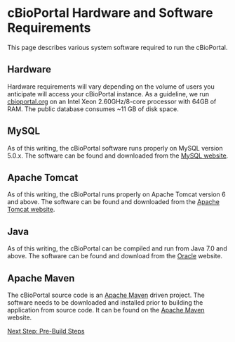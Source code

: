 # cBioPortal Hardware and Software Requirements

This page describes various system software required to run the cBioPortal.

## Hardware

Hardware requirements will vary depending on the volume of users you anticipate will access your cBioPortal instance.  As a guideline, we run [cbioportal.org](http://www.cbioportal.org) on an Intel Xeon 2.60GHz/8-core processor with 64GB of RAM.  The public database consumes ~11 GB of disk space.

## MySQL

As of this writing, the cBioPortal software runs properly on MySQL version 5.0.x.  The software can be found and downloaded from the [MySQL website](http://www.mysql.com/).

## Apache Tomcat

As of this writing, the cBioPortal runs properly on Apache Tomcat version 6 and above.  The software can be found and downloaded from the [Apache Tomcat website](http://tomcat.apache.org).

## Java

As of this writing, the cBioPortal can be compiled and run from Java 7.0 and above.  The software can be found and download from the [Oracle](http://www.oracle.com/us/technologies/java/overview/index.html) website.

## Apache Maven

The cBioPortal source code is an [Apache Maven](https://maven.apache.org/) driven project.  The software needs to be downloaded and installed prior to building the application from source code.  It can be found on the [Apache Maven](https://maven.apache.org/download.cgi) website.

[Next Step: Pre-Build Steps](Pre-Build-Steps.md)

